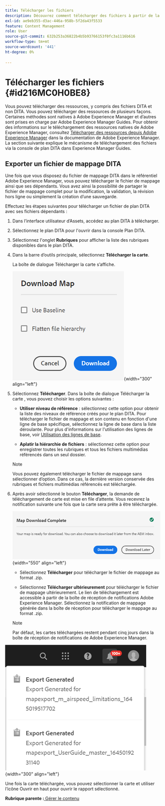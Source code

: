```yaml
---
title: Télécharger les fichiers
description: Découvrez comment télécharger des fichiers à partir de la console de mappage DITA dans AEM Guides et exporter un fichier de mappage DITA dans le référentiel AEM.
exl-id: ae9eb355-d3ac-446a-958b-5f2da43f5533
feature: Content Management
role: User
source-git-commit: 632b253a36822b4b5b93766153f0fc3a1116b616
workflow-type: tm+mt
source-wordcount: '441'
ht-degree: 0%

---
```


# Télécharger les fichiers {#id216MC0H0BE8}

Vous pouvez télécharger des ressources, y compris des fichiers DITA et non DITA. Vous pouvez télécharger des ressources de plusieurs façons. Certaines méthodes sont natives à Adobe Experience Manager et d’autres sont prises en charge par Adobe Experience Manager Guides. Pour obtenir des informations sur le téléchargement des ressources natives de Adobe Experience Manager, consultez [Télécharger des ressources depuis Adobe Experience Manager](https://experienceleague.adobe.com/docs/experience-manager-cloud-service/assets/manage/download-assets-from-aem.html?lang=fr) dans la documentation de Adobe Experience Manager. La section suivante explique le mécanisme de téléchargement des fichiers via la console de plan DITA dans Experience Manager Guides.

## Exporter un fichier de mappage DITA

Une fois que vous disposez du fichier de mappage DITA dans le référentiel Adobe Experience Manager, vous pouvez télécharger le fichier de mappage ainsi que ses dépendants. Vous avez ainsi la possibilité de partager le fichier de mappage complet pour la modification, la validation, la révision hors ligne ou simplement la création d’une sauvegarde.

Effectuez les étapes suivantes pour télécharger un fichier de plan DITA avec ses fichiers dépendants :

1. Dans l’interface utilisateur d’Assets, accédez au plan DITA à télécharger.

1. Sélectionnez le plan DITA pour l&#39;ouvrir dans la console Plan DITA.

1. Sélectionnez l&#39;onglet **Rubriques** pour afficher la liste des rubriques disponibles dans le plan DITA.

1. Dans la barre d’outils principale, sélectionnez **Télécharger la carte**.

   La boîte de dialogue Télécharger la carte s’affiche.

   ![](images/download-map.png){width="300" align="left"}

1. Sélectionnez **Télécharger**. Dans la boîte de dialogue Télécharger la carte , vous pouvez choisir les options suivantes :

   - **Utiliser niveau de référence** : sélectionnez cette option pour obtenir la liste des niveaux de référence créés pour le plan DITA. Pour télécharger le fichier de mappage et son contenu en fonction d&#39;une ligne de base spécifique, sélectionnez la ligne de base dans la liste déroulante. Pour plus d&#39;informations sur l&#39;utilisation des lignes de base, voir [Utilisation des lignes de base](generate-output-use-baseline-for-publishing.md#).

   - **Aplatir la hiérarchie de fichiers** : sélectionnez cette option pour enregistrer toutes les rubriques et tous les fichiers multimédias référencés dans un seul dossier.


   >[!NOTE]
   >
   > Vous pouvez également télécharger le fichier de mappage sans sélectionner d’option. Dans ce cas, la dernière version conservée des rubriques et fichiers multimédias référencés est téléchargée.

1. Après avoir sélectionné le bouton **Télécharger**, la demande de téléchargement de carte est mise en file d’attente. Vous recevrez la notification suivante une fois que la carte sera prête à être téléchargée.

   ![](images/download-map-prompt.png){width="550" align="left"}

   - Sélectionnez **Télécharger** pour télécharger le fichier de mappage au format .zip.

   - Sélectionnez **Télécharger ultérieurement** pour télécharger le fichier de mappage ultérieurement. Le lien de téléchargement est accessible à partir de la boîte de réception de notifications Adobe Experience Manager. Sélectionnez la notification de mappage générée dans la boîte de réception pour télécharger le mappage au format .zip.

   >[!NOTE]
   >
   > Par défaut, les cartes téléchargées restent pendant cinq jours dans la boîte de réception de notifications de Adobe Experience Manager.

![](images/download-map-inbox.png){width="300" align="left"}

Une fois la carte téléchargée, vous pouvez sélectionner la carte et utiliser l’icône Ouvrir en haut pour ouvrir le rapport sélectionné.

**Rubrique parente :**&#x200B;[ Gérer le contenu](authoring.md)
